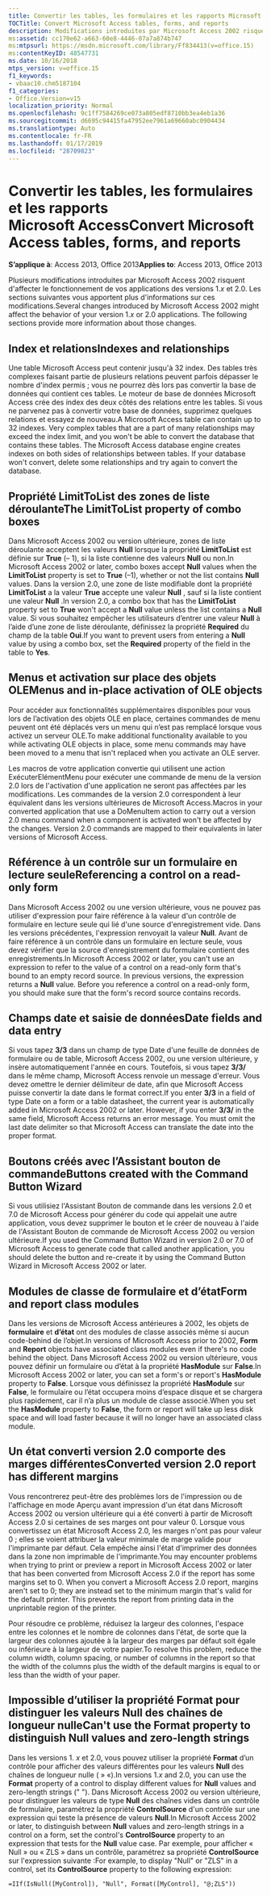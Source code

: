 ```yaml
---
title: Convertir les tables, les formulaires et les rapports Microsoft Access
TOCTitle: Convert Microsoft Access tables, forms, and reports
description: Modifications introduites par Microsoft Access 2002 risquent d’affecter le comportement de votre version 1.x ou 2.0 applications.
ms:assetid: cc170e62-a663-60e8-4446-07a7a874b747
ms:mtpsurl: https://msdn.microsoft.com/library/Ff834413(v=office.15)
ms:contentKeyID: 48547731
ms.date: 10/16/2018
mtps_version: v=office.15
f1_keywords:
- vbaac10.chm5187104
f1_categories:
- Office.Version=v15
localization_priority: Normal
ms.openlocfilehash: 9c1ff7584269ce073a805edf8710bb3ea4eb1a36
ms.sourcegitcommit: d6695c94415fa47952ee7961a69660abc0904434
ms.translationtype: Auto
ms.contentlocale: fr-FR
ms.lasthandoff: 01/17/2019
ms.locfileid: "28709823"
---
```

# <a name="convert-microsoft-access-tables-forms-and-reports"></a><span data-ttu-id="39369-103">Convertir les tables, les formulaires et les rapports Microsoft Access</span><span class="sxs-lookup"><span data-stu-id="39369-103">Convert Microsoft Access tables, forms, and reports</span></span>

<span data-ttu-id="39369-104">**S’applique à**: Access 2013, Office 2013</span><span class="sxs-lookup"><span data-stu-id="39369-104">**Applies to**: Access 2013, Office 2013</span></span>

<span data-ttu-id="39369-p101">Plusieurs modifications introduites par Microsoft Access 2002 risquent d'affecter le fonctionnement de vos applications des versions 1.*x* et 2.0. Les sections suivantes vous apportent plus d'informations sur ces modifications.</span><span class="sxs-lookup"><span data-stu-id="39369-p101">Several changes introduced by Microsoft Access 2002 might affect the behavior of your version 1.*x* or 2.0 applications. The following sections provide more information about those changes.</span></span>

## <a name="indexes-and-relationships"></a><span data-ttu-id="39369-107">Index et relations</span><span class="sxs-lookup"><span data-stu-id="39369-107">Indexes and relationships</span></span>

<span data-ttu-id="39369-p102">Une table Microsoft Access peut contenir jusqu'à 32 index. Des tables très complexes faisant partie de plusieurs relations peuvent parfois dépasser le nombre d'index permis ; vous ne pourrez dès lors pas convertir la base de données qui contient ces tables. Le moteur de base de données Microsoft Access crée des index des deux côtés des relations entre les tables. Si vous ne parvenez pas à convertir votre base de données, supprimez quelques relations et essayez de nouveau.</span><span class="sxs-lookup"><span data-stu-id="39369-p102">A Microsoft Access table can contain up to 32 indexes. Very complex tables that are a part of many relationships may exceed the index limit, and you won't be able to convert the database that contains these tables. The Microsoft Access database engine creates indexes on both sides of relationships between tables. If your database won't convert, delete some relationships and try again to convert the database.</span></span>

## <a name="the-limittolist-property-of-combo-boxes"></a><span data-ttu-id="39369-112">Propriété LimitToList des zones de liste déroulante</span><span class="sxs-lookup"><span data-stu-id="39369-112">The LimitToList property of combo boxes</span></span>

<span data-ttu-id="39369-113">Dans Microsoft Access 2002 ou version ultérieure, zones de liste déroulante acceptent les valeurs **Null** lorsque la propriété **LimitToList** est définie sur **True** (– 1), si la liste contienne des valeurs **Null** ou non.</span><span class="sxs-lookup"><span data-stu-id="39369-113">In Microsoft Access 2002 or later, combo boxes accept **Null** values when the **LimitToList** property is set to **True** (–1), whether or not the list contains **Null** values.</span></span> <span data-ttu-id="39369-114">Dans la version 2.0, une zone de liste modifiable dont la propriété **LimitToList** a la valeur **True** accepte une valeur **Null** , sauf si la liste contient une valeur **Null** .</span><span class="sxs-lookup"><span data-stu-id="39369-114">In version 2.0, a combo box that has the **LimitToList** property set to **True** won't accept a **Null** value unless the list contains a **Null** value.</span></span> <span data-ttu-id="39369-115">Si vous souhaitez empêcher les utilisateurs d’entrer une valeur **Null** à l’aide d’une zone de liste déroulante, définissez la propriété **Required** du champ de la table **Oui**.</span><span class="sxs-lookup"><span data-stu-id="39369-115">If you want to prevent users from entering a **Null** value by using a combo box, set the **Required** property of the field in the table to **Yes**.</span></span>

## <a name="menus-and-in-place-activation-of-ole-objects"></a><span data-ttu-id="39369-116">Menus et activation sur place des objets OLE</span><span class="sxs-lookup"><span data-stu-id="39369-116">Menus and in-place activation of OLE objects</span></span>

<span data-ttu-id="39369-117">Pour accéder aux fonctionnalités supplémentaires disponibles pour vous lors de l’activation des objets OLE en place, certaines commandes de menu peuvent ont été déplacés vers un menu qui n’est pas remplacé lorsque vous activez un serveur OLE.</span><span class="sxs-lookup"><span data-stu-id="39369-117">To make additional functionality available to you while activating OLE objects in place, some menu commands may have been moved to a menu that isn't replaced when you activate an OLE server.</span></span>

<span data-ttu-id="39369-p104">Les macros de votre application convertie qui utilisent une action ExécuterElémentMenu pour exécuter une commande de menu de la version 2.0 lors de l'activation d'une application ne seront pas affectées par les modifications. Les commandes de la version 2.0 correspondent à leur équivalent dans les versions ultérieures de Microsoft Access.</span><span class="sxs-lookup"><span data-stu-id="39369-p104">Macros in your converted application that use a DoMenuItem action to carry out a version 2.0 menu command when a component is activated won't be affected by the changes. Version 2.0 commands are mapped to their equivalents in later versions of Microsoft Access.</span></span>

## <a name="referencing-a-control-on-a-read-only-form"></a><span data-ttu-id="39369-120">Référence à un contrôle sur un formulaire en lecture seule</span><span class="sxs-lookup"><span data-stu-id="39369-120">Referencing a control on a read-only form</span></span>

<span data-ttu-id="39369-p105">Dans Microsoft Access 2002 ou une version ultérieure, vous ne pouvez pas utiliser d'expression pour faire référence à la valeur d'un contrôle de formulaire en lecture seule qui lié d'une source d'enregistrement vide. Dans les versions précédentes, l'expression renvoyait la valeur **Null**. Avant de faire référence à un contrôle dans un formulaire en lecture seule, vous devez vérifier que la source d'enregistrement du formulaire contient des enregistrements.</span><span class="sxs-lookup"><span data-stu-id="39369-p105">In Microsoft Access 2002 or later, you can't use an expression to refer to the value of a control on a read-only form that's bound to an empty record source. In previous versions, the expression returns a **Null** value. Before you reference a control on a read-only form, you should make sure that the form's record source contains records.</span></span>

## <a name="date-fields-and-data-entry"></a><span data-ttu-id="39369-124">Champs date et saisie de données</span><span class="sxs-lookup"><span data-stu-id="39369-124">Date fields and data entry</span></span>

<span data-ttu-id="39369-p106">Si vous tapez **3/3** dans un champ de type Date d'une feuille de données de formulaire ou de table, Microsoft Access 2002, ou une version ultérieure, y insère automatiquement l'année en cours. Toutefois, si vous tapez **3/3/** dans le même champ, Microsoft Access renvoie un message d'erreur. Vous devez omettre le dernier délimiteur de date, afin que Microsoft Access puisse convertir la date dans le format correct.</span><span class="sxs-lookup"><span data-stu-id="39369-p106">If you enter **3/3** in a field of type Date on a form or a table datasheet, the current year is automatically added in Microsoft Access 2002 or later. However, if you enter **3/3/** in the same field, Microsoft Access returns an error message. You must omit the last date delimiter so that Microsoft Access can translate the date into the proper format.</span></span>

## <a name="buttons-created-with-the-command-button-wizard"></a><span data-ttu-id="39369-128">Boutons créés avec l’Assistant bouton de commande</span><span class="sxs-lookup"><span data-stu-id="39369-128">Buttons created with the Command Button Wizard</span></span>

<span data-ttu-id="39369-129">Si vous utilisiez l'Assistant Bouton de commande dans les versions 2.0 et 7.0 de Microsoft Access pour générer du code qui appelait une autre application, vous devez supprimer le bouton et le créer de nouveau à l'aide de l'Assistant Bouton de commande de Microsoft Access 2002 ou version ultérieure.</span><span class="sxs-lookup"><span data-stu-id="39369-129">If you used the Command Button Wizard in version 2.0 or 7.0 of Microsoft Access to generate code that called another application, you should delete the button and re-create it by using the Command Button Wizard in Microsoft Access 2002 or later.</span></span>

## <a name="form-and-report-class-modules"></a><span data-ttu-id="39369-130">Modules de classe de formulaire et d’état</span><span class="sxs-lookup"><span data-stu-id="39369-130">Form and report class modules</span></span>

<span data-ttu-id="39369-131">Dans les versions de Microsoft Access antérieures à 2002, les objets de **formulaire** et **d’état** ont des modules de classe associés même si aucun code-behind de l’objet.</span><span class="sxs-lookup"><span data-stu-id="39369-131">In versions of Microsoft Access prior to 2002, **Form** and **Report** objects have associated class modules even if there's no code behind the object.</span></span> <span data-ttu-id="39369-132">Dans Microsoft Access 2002 ou version ultérieure, vous pouvez définir un formulaire ou d’état à la propriété **HasModule** sur **False**.</span><span class="sxs-lookup"><span data-stu-id="39369-132">In Microsoft Access 2002 or later, you can set a form's or report's **HasModule** property to **False**.</span></span> <span data-ttu-id="39369-133">Lorsque vous définissez la propriété **HasModule** sur **False**, le formulaire ou l’état occupera moins d’espace disque et se chargera plus rapidement, car il n’a plus un module de classe associé.</span><span class="sxs-lookup"><span data-stu-id="39369-133">When you set the **HasModule** property to **False**, the form or report will take up less disk space and will load faster because it will no longer have an associated class module.</span></span>

## <a name="converted-version-20-report-has-different-margins"></a><span data-ttu-id="39369-134">Un état converti version 2.0 comporte des marges différentes</span><span class="sxs-lookup"><span data-stu-id="39369-134">Converted version 2.0 report has different margins</span></span>

<span data-ttu-id="39369-p108">Vous rencontrerez peut-être des problèmes lors de l'impression ou de l'affichage en mode Aperçu avant impression d'un état dans Microsoft Access 2002 ou version ultérieure qui a été converti à partir de Microsoft Access 2.0 si certaines de ses marges ont pour valeur 0. Lorsque vous convertissez un état Microsoft Access 2.0, les marges n'ont pas pour valeur 0 ; elles se voient attribuer la valeur minimale de marge valide pour l'imprimante par défaut. Cela empêche ainsi l'état d'imprimer des données dans la zone non imprimable de l'imprimante.</span><span class="sxs-lookup"><span data-stu-id="39369-p108">You may encounter problems when trying to print or preview a report in Microsoft Access 2002 or later that has been converted from Microsoft Access 2.0 if the report has some margins set to 0. When you convert a Microsoft Access 2.0 report, margins aren't set to 0; they are instead set to the minimum margin that's valid for the default printer. This prevents the report from printing data in the unprintable region of the printer.</span></span>

<span data-ttu-id="39369-138">Pour résoudre ce problème, réduisez la largeur des colonnes, l'espace entre les colonnes et le nombre de colonnes dans l'état, de sorte que la largeur des colonnes ajoutée à la largeur des marges par défaut soit égale ou inférieure à la largeur de votre papier.</span><span class="sxs-lookup"><span data-stu-id="39369-138">To resolve this problem, reduce the column width, column spacing, or number of columns in the report so that the width of the columns plus the width of the default margins is equal to or less than the width of your paper.</span></span>

## <a name="cant-use-the-format-property-to-distinguish-null-values-and-zero-length-strings"></a><span data-ttu-id="39369-139">Impossible d’utiliser la propriété Format pour distinguer les valeurs Null des chaînes de longueur nulle</span><span class="sxs-lookup"><span data-stu-id="39369-139">Can't use the Format property to distinguish Null values and zero-length strings</span></span>

<span data-ttu-id="39369-140">Dans les versions 1. *x* et 2.0, vous pouvez utiliser la propriété **Format** d’un contrôle pour afficher des valeurs différentes pour les valeurs **Null** des chaînes de longueur nulle ( » «).</span><span class="sxs-lookup"><span data-stu-id="39369-140">In versions 1.*x* and 2.0, you can use the **Format** property of a control to display different values for **Null** values and zero-length strings (" ").</span></span> <span data-ttu-id="39369-141">Dans Microsoft Access 2002 ou version ultérieure, pour distinguer les valeurs de type **Null** des chaînes vides dans un contrôle de formulaire, paramétrez la propriété **ControlSource** d'un contrôle sur une expression qui teste la présence de valeurs **Null**.</span><span class="sxs-lookup"><span data-stu-id="39369-141">In Microsoft Access 2002 or later, to distinguish between **Null** values and zero-length strings in a control on a form, set the control's **ControlSource** property to an expression that tests for the **Null** value case.</span></span> <span data-ttu-id="39369-142">Par exemple, pour afficher « Null » ou « ZLS » dans un contrôle, paramétrez sa propriété **ControlSource** sur l'expression suivante :</span><span class="sxs-lookup"><span data-stu-id="39369-142">For example, to display "Null" or "ZLS" in a control, set its **ControlSource** property to the following expression:</span></span>

`=IIf(IsNull([MyControl]), "Null", Format([MyControl], "@;ZLS"))`

